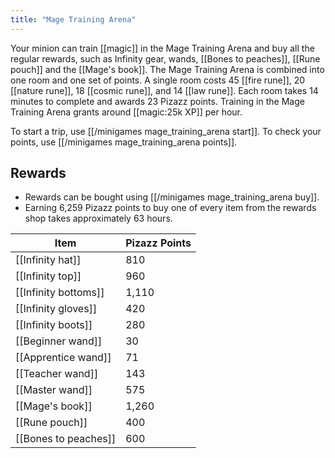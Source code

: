 ```yaml
---
title: "Mage Training Arena"
---
```


Your minion can train [[magic]] in the Mage Training Arena and buy all the regular rewards, such as Infinity gear, wands, [[Bones to peaches]], [[Rune pouch]] and the [[Mage's book]]. The Mage Training Arena is combined into one room and one set of points. A single room costs 45 [[fire rune]], 20 [[nature rune]], 18 [[cosmic rune]], and 14 [[law rune]]. Each room takes 14 minutes to complete and awards 23 Pizazz points. Training in the Mage Training Arena grants around [[magic:25k XP]] per hour.

To start a trip, use [[/minigames mage_training_arena start]]. To check your points, use [[/minigames mage_training_arena points]].

## Rewards

- Rewards can be bought using [[/minigames mage_training_arena buy]].
- Earning 6,259 Pizazz points to buy one of every item from the rewards shop takes approximately 63 hours.

| **Item**             | **Pizazz Points** |
| -------------------- | ----------------- |
| [[Infinity hat]]     | 810               |
| [[Infinity top]]     | 960               |
| [[Infinity bottoms]] | 1,110             |
| [[Infinity gloves]]  | 420               |
| [[Infinity boots]]   | 280               |
| [[Beginner wand]]    | 30                |
| [[Apprentice wand]]  | 71                |
| [[Teacher wand]]     | 143               |
| [[Master wand]]      | 575               |
| [[Mage's book]]      | 1,260             |
| [[Rune pouch]]       | 400               |
| [[Bones to peaches]] | 600               |


